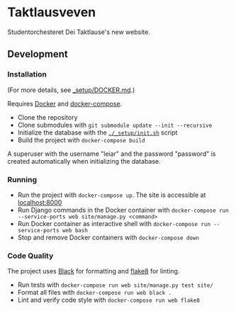 # Taktlausveven

Studentorchesteret Dei Taktlause's new website.

## Development

### Installation

(For more details, see [\_setup/DOCKER.md](./_setup/DOCKER.md).)

Requires [Docker](https://docs.docker.com/get-docker/) and [docker-compose](https://docs.docker.com/compose/install/).

- Clone the repository
- Clone submodules with `git submodule update --init --recursive`
- Initialize the database with the [`./_setup/init.sh`](./_setup/init.sh) script
- Build the project with `docker-compose build`

A superuser with the username "leiar" and the password "password" is created automatically when initializing the database.

### Running

- Run the project with `docker-compose up`. The site is accessible at [localhost:8000](localhost:8000)
- Run Django commands in the Docker container with `docker-compose run --service-ports web site/manage.py <command>`
- Run Docker container as interactive shell with `docker-compose run --service-ports web bash`
- Stop and remove Docker containers with `docker-compose down`

### Code Quality

The project uses [Black](https://black.readthedocs.io/en/stable/) for formatting and [flake8](https://flake8.pycqa.org/en/latest/) for linting.

- Run tests with `docker-compose run web site/manage.py test site/`
- Format all files with `docker-compose run web black .`
- Lint and verify code style with `docker-compose run web flake8`
